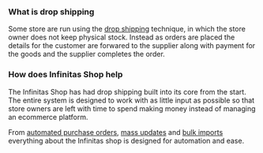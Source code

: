 ### What is drop shipping

Some store are run using the [drop shipping](http://en.wikipedia.org/wiki/Drop_shipping) technique, in which the store owner does not keep physical stock. Instead as orders are placed the details for the customer are forwared to the supplier along with payment for the goods and the supplier completes the order.

### How does Infinitas Shop help

The Infinitas Shop has had drop shipping built into its core from the start. The entire system is designed to work with as little input as possible so that store owners are left with time to spend making money instead of managing an ecommerce platform.

From [automated purchase orders](/infinitas\_docs/Shop/purchase-orders), [mass updates](/infinitas\_docs/Libs/mass-actions) and [bulk imports](/infinitas\_docs/Shop/bulk-imports) everything about the Infinitas shop is designed for automation and ease.